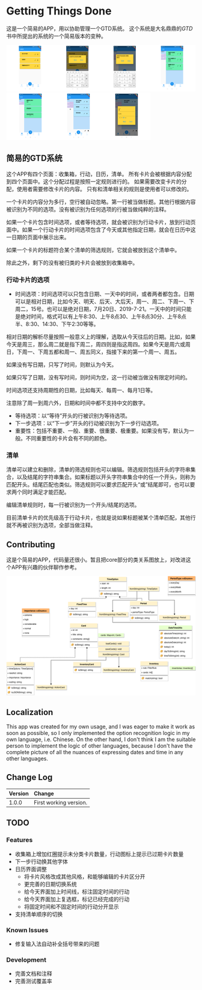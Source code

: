 # Getting Things Done

这是一个简易的APP，用以协助管理一个GTD系统。
这个系统是大名鼎鼎的*GTD*书中所提出的系统的一个简易版本的变种。

![](docs/1.png)
![](docs/2.png)

## 简易的GTD系统

这个APP有四个页面：收集箱，行动，日历，清单。
所有卡片会被根据内容分配到四个页面中。这个分配过程是按照一定规则进行的。
如果需要改变卡片的分配，使用者需要修改卡片的内容。
只有和清单相关的规则是使用者可以修改的。

一个卡片的内容分为多行，空行被自动忽略。第一行被当做标题。其他行根据内容被识别为不同的选项。没有被识别为任何选项的行被当做纯粹的注释。

如果一个卡片包含时间选项，或者等待选项，就会被识别为行动卡片，放到行动页面中。如果一个行动卡片的时间选项包含了今天或其他指定日期，就会在日历中这一日期的页面中展示出来。

如果一个卡片的标题符合某个清单的筛选规则，它就会被放到这个清单中。

除此之外，剩下的没有被归类的卡片会被放到收集箱中。

### 行动卡片的选项

- 时间选项：时间选项可以只包含日期、一天中的时间，或者两者都包含。日期可以是相对日期，比如今天、明天、后天、大后天，周一、周二、下周一、下周二，15号。也可以是绝对日期，7月20日、2019-7-21。一天中的时间只能是绝对时间，格式可以有上午8:30、上午8点30、上午8点30分、上午8点半、8:30、14:30、下午2:30等等。

相对日期的解析尽量按照一般意义上的理解，选取从今天往后的日期。比如，如果今天是周三，那么周二就是指下周二，周四则是指这周四。如果今天是周六或周日，下周一、下周五都和周一、周五同义，指接下来的第一个周一、周五。

如果没有写日期，只写了时间，则默认为今天。

如果只写了日期，没有写时间，则时间为空，这一行动被当做没有限定时间的。

时间选项还支持周期性的日期，比如每天、每周一、每月1日等。

注意除了周一到周六外，日期和时间中都不支持中文的数字。

- 等待选项：以“等待”开头的行被识别为等待选项。
- 下一步选项：以“下一步”开头的行动被识别为下一步行动选项。
- 重要性：包括不重要、一般、重要、很重要、极重要。如果没有写，默认为一般。不同重要性的卡片会有不同的颜色。

### 清单

清单可以建立和删除，清单的筛选规则也可以编辑。筛选规则包括开头的字符串集合，以及结尾的字符串集合。如果标题以开头字符串集合中的任一个开头，则称为匹配开头。结尾匹配也类似。筛选规则可以要求匹配开头“或”结尾即可，也可以要求两个同时满足才能匹配。

编辑清单规则时，每一行被识别为一个开头/结尾的选项。

目前清单卡片的优先级高于行动卡片，也就是说如果标题被某个清单匹配，其他行就不再被识别为选项，全部当做注释。

## Contributing

这是个简易的APP，代码量还很小。暂且把core部分的类关系图放上，对改进这个APP有兴趣的伙伴聊作参考。

![](docs/classes.png)

## Localization

This app was created for my own usage, and I was eager to make it work as soon as possible, so I only implemented the option recognition logic in my own language, i.e. Chinese.
On the other hand, I don't think I am the suitable person to implement the logic of other languages, because I don't have the complete picture of all the nuances of expressing dates and time in any other languages.

## Change Log

| Version | Change |
|:------- |:------ |
| 1.0.0   | First working version. |

## TODO

### Features

- 收集箱上增加红圈提示未分类卡片数量，行动图标上提示已过期卡片数量
- 下一步行动换其他字体
- 日历界面调整
  - 将卡片风格改成其他风格，和能够编辑的卡片区分开
  - 更完善的日期切换系统
  - 给今天界面加上时间线，标注固定时间的行动
  - 给今天界面加上复选框，标记已经完成的行动
  - 将固定时间和不固定时间的行动分开显示
- 支持清单顺序的切换

### Known Issues

- 修复输入法自动补全括号带来的问题

### Development

- 完善文档和注释
- 完善测试覆盖率
